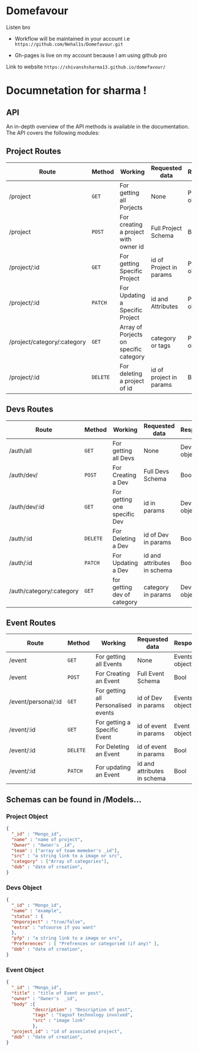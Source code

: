# Domefavour

Listen bro 

- Workflow will be maintained in your account i.e `https://github.com/Nehal1s/Domefavour.git`

- Gh-pages is live on my account because I am using github pro

Link to website `https://shivanshsharma13.github.io/domefavour/`




# Documnetation for sharma !

## API

An in-depth overview of the API methods is available in the documentation. The API covers the following modules:

## Project Routes
| Route                        | Method                         | Working                                | Requested data               | Response                  |
| ---------------------------- | ------------------------------ | -------------------------------------- | -----------------------------|-------------------------- |
| /project                     |              `GET`             | For getting all Porjects               | None                         | Project object            |
| /project                     |              `POST`            | For creating a project with owner id   | Full Project Schema          | Bool                      |
| /project/:id                 |              `GET`             | For getting Specific Project           | id of Project in params      | Project object            |
| /project/:id                 |              `PATCH`           | For Updating a Specific Project        | id and Attributes            | Project object            |
| /project/category/:category  |              `GET`             | Array of Porjects on specific category | category or tags             | Project object            |
| /project/:id                 |              `DELETE`          | For deleting a project of id           | id of project in params      | Bool                      |
## Devs Routes
| Route                        | Method                         | Working                                | Requested data               | Response                  |
| ---------------------------- | ------------------------------ | -------------------------------------- | -----------------------------|-------------------------- |
| /auth/all                    |              `GET`             | For getting all Devs                   | None                         | Devs objects              |
| /auth/dev/                   |              `POST`            | For Creating a Dev                     | Full Devs Schema             | Bool                      |
| /auth/dev/:id                |              `GET`             | For getting one specific Dev           | id in params                 | Dev object                |
| /auth/:id                    |              `DELETE`          | For Deleting a Dev                     | id of Dev in params          | Bool                      |
| /auth/:id                    |              `PATCH`           | For Updating a Dev                     | id and attributes in schema  | Bool                      |
| /auth/category/:category     |              `GET`             | for getting dev of category            | category in params           | Devs objects              |
## Event Routes
| Route                        | Method                         | Working                                | Requested data               | Response                  |
| ---------------------------- | ------------------------------ | -------------------------------------- |------------------------------|-------------------------- |
| /event                       |              `GET`             | For getting all Events                 | None                         | Events objects            |
| /event                       |              `POST`            | For Creating an Event                  | Full Event Schema            | Bool                      |
| /event/personal/:id          |              `GET`             | For getting all Personalised events    | id of Dev in params          | Events objects            |
| /event/:id                   |              `GET`             | For getting a Specific Event           | id of event in params        | Event  objects            |
| /event/:id                   |              `DELETE`          | For Deleting an Event                  | id of event in params        | Bool                      |
| /event/:id                   |              `PATCH`           | For updating an Event                  | id and attributes in schema  | Bool                      |






## Schemas can be found in /Models...



### Project Object

```json
{
  "_id" : "Mongo_id",
  "name" : "name of project",
  "Owner" : "Owner's _id",
  "team" : ["array of team memeber's _id"],
  "src" : "a string link to a image or src",
  "category" : ["Array of categories"],  
  "dob" : "date of creation",
}
```



### Devs Object

```json
{
  "_id" : "Mongo_id",
  "name" : "example",
  "status" : {
  "Onporoject" : "true/false",
  "extra" : "ofcourse if you want"
  },
  "pfp" : "a string link to a image or src",
  "Preferences" : [ "Prefrences or categoried (if any)" ],
  "dob" : "date of creation",
}
```





### Event Object

```json
{
  "_id" : "Mongo_id",
  "title" : "title of Event or post",
  "owner" : "Owner's  _id",
  "body" :{
          "description" : "Description of post",
          "tags" : "tagsof technology involved",
          "src" : "image link"
          },
  "project_id" : "id of associated project",
  "dob" : "date of creation",
}
```





